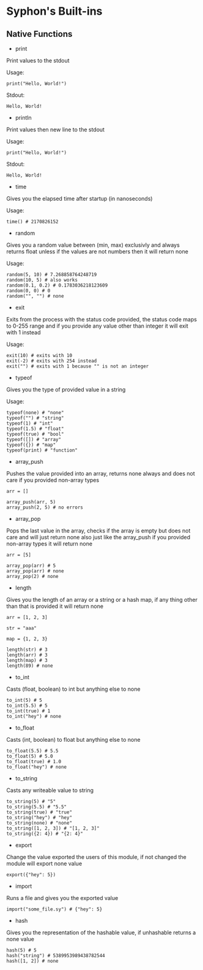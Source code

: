 # Syphon's Built-ins

## Native Functions

- print

Print values to the stdout

Usage:

```
print("Hello, World!")
```

Stdout:

```
Hello, World!
```

- println

Print values then new line to the stdout

Usage:

```
print("Hello, World!")
```

Stdout:

```
Hello, World!

```

- time

Gives you the elapsed time after startup (in nanoseconds)

Usage:

```
time() # 2170826152
```

- random

Gives you a random value between (min, max) exclusivly and always returns float unless if the values are not numbers then it will return none

Usage:

```
random(5, 10) # 7.268858764248719
random(10, 5) # also works
random(0.1, 0.2) # 0.1783036218123609
random(0, 0) # 0
random("", "") # none
```

- exit

Exits from the process with the status code provided, the status code maps to 0-255 range and if you provide any value other than integer it will exit with 1 instead

Usage:

```
exit(10) # exits with 10
exit(-2) # exits with 254 instead
exit("") # exits with 1 because "" is not an integer
```

- typeof

Gives you the type of provided value in a string

Usage:

```
typeof(none) # "none"
typeof("") # "string"
typeof(1) # "int"
typeof(1.5) # "float"
typeof(true) # "bool"
typeof([]) # "array"
typeof({}) # "map"
typeof(print) # "function"
```

- array_push

Pushes the value provided into an array, returns none always and does not care if you provided non-array types

```
arr = []

array_push(arr, 5)
array_push(2, 5) # no errors
```

- array_pop

Pops the last value in the array, checks if the array is empty but does not care and will just return none also just like the array_push if you provided non-array types it will return none

```
arr = [5]

array_pop(arr) # 5
array_pop(arr) # none
array_pop(2) # none
```

- length

Gives you the length of an array or a string or a hash map, if any thing other than that is provided it will return none

```
arr = [1, 2, 3]

str = "aaa"

map = {1, 2, 3}

length(str) # 3
length(arr) # 3
length(map) # 3
length(89) # none
```

- to_int

Casts (float, boolean) to int but anything else to none

```
to_int(5) # 5
to_int(5.5) # 5
to_int(true) # 1
to_int("hey") # none
```

- to_float

Casts (int, boolean) to float but anything else to none

```
to_float(5.5) # 5.5
to_float(5) # 5.0
to_float(true) # 1.0
to_float("hey") # none
```

- to_string

Casts any writeable value to string

```
to_string(5) # "5"
to_string(5.5) # "5.5"
to_string(true) # "true"
to_string("hey") # "hey" 
to_string(none) # "none"
to_string([1, 2, 3]) # "[1, 2, 3]"
to_string({2: 4}) # "{2: 4}"
```

- export

Change the value exported the users of this module, if not changed the module will export none value

```
export({"hey": 5})
```

- import

Runs a file and gives you the exported value

```
import("some_file.sy") # {"hey": 5}
```

- hash

Gives you the representation of the hashable value, if unhashable returns a none value

```
hash(5) # 5
hash("string") # 5389953989438782544
hash([1, 2]) # none
```
